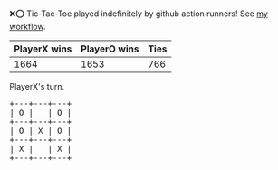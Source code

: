 :x::o: Tic-Tac-Toe played indefinitely by github action runners! See [my workflow](.github/workflows/play.yaml).

|PlayerX wins|PlayerO wins|Ties|
|-|-|-|
|1664|1653|766|

PlayerX's turn.

<pre>
+---+---+---+
| O |   | O |
+---+---+---+
| O | X | O |
+---+---+---+
| X |   | X |
+---+---+---+
</pre>